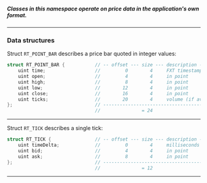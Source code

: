 
##### Classes in this namespace operate on price data in the application's own format.

---


### Data structures

Struct `RT_POINT_BAR` describes a price bar quoted in integer values:
```C++
struct RT_POINT_BAR {           // -- offset --- size --- description --------------------------------
    uint time;                  //         0        4     FXT timestamp (seconds since 01.01.1970 FXT)
    uint open;                  //         4        4     in point
    uint high;                  //         8        4     in point
    uint low;                   //        12        4     in point
    uint close;                 //        16        4     in point
    uint ticks;                 //        20        4     volume (if available) or number of ticks
};                              // -------------------------------------------------------------------
                                //               = 24
```
---

Struct `RT_TICK` describes a single tick:
```C++
struct RT_TICK {                // -- offset --- size --- description --------------------------------
    uint timeDelta;             //         0        4     milliseconds since start of the hour
    uint bid;                   //         4        4     in point
    uint ask;                   //         8        4     in point
};                              // -------------------------------------------------------------------
                                //               = 12
```
---

